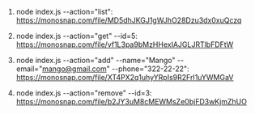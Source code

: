 1. node index.js --action="list": https://monosnap.com/file/MD5dhJKGJ1gWJhO28Dzu3dx0xuQczq

2. node index.js --action="get" --id=5: https://monosnap.com/file/vf1L3pa9bMzHHexIAJGLJRTlbFDFtW

3. node index.js --action="add" --name="Mango" --email="mango@gmail.com" --phone="322-22-22": https://monosnap.com/file/XT4PX2q1uhyYRpIs9R2FrI1uYWMGaV

4. node index.js --action="remove" --id=3: https://monosnap.com/file/b2JY3uM8cMEWMsZe0bjFD3wKjmZhUO